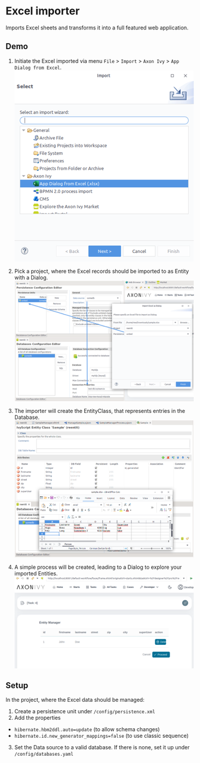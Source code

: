 # Excel importer

Imports Excel sheets and transforms it into a full featured web application.

## Demo

1. Initiate the Excel imported via menu `File` > `Import` > `Axon Ivy` > `App Dialog from Excel`.
![importer](doc/excel-import-entry.png)

2. Pick a project, where the Excel records should be imported to as Entity with a Dialog.
![wizard](doc/target-project-unit.png)

3. The importer will create the EntityClass, that represents entries in the Database.
![generated-entity](doc/generate-entity-from-excel.png)

4. A simple process will be created, leading to a Dialog to explore your imported Entities.
![final-dialog](doc/entity-dialog.png)

## Setup

In the project, where the Excel data should be managed:

1. Create a persistence unit under `/config/persistence.xml`
2. Add the properties
  - `hibernate.hbm2ddl.auto=update` (to allow schema changes)
  - `hibernate.id.new_generator_mappings=false` (to use classic sequence)
3. Set the Data source to a valid database. If there is none, set it up under `/config/databases.yaml`
